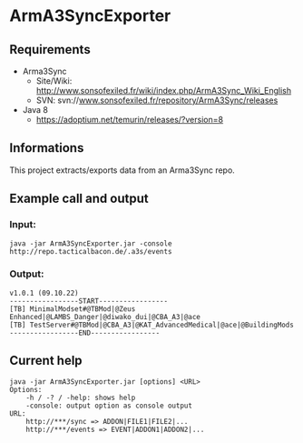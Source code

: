 # ArmA3SyncExporter

## Requirements
- Arma3Sync
    - Site/Wiki: http://www.sonsofexiled.fr/wiki/index.php/ArmA3Sync_Wiki_English
    - SVN: svn://www.sonsofexiled.fr/repository/ArmA3Sync/releases
- Java 8
    - https://adoptium.net/temurin/releases/?version=8

## Informations
This project extracts/exports data from an Arma3Sync repo.

## Example call and output
### Input:
```
java -jar ArmA3SyncExporter.jar -console http://repo.tacticalbacon.de/.a3s/events
```

### Output:
```
v1.0.1 (09.10.22)
-----------------START-----------------
[TB] MinimalModset#@TBMod|@Zeus Enhanced|@LAMBS_Danger|@diwako_dui|@CBA_A3|@ace
[TB] TestServer#@TBMod|@CBA_A3|@KAT_AdvancedMedical|@ace|@BuildingMods
-----------------END-----------------
```

## Current help
```
java -jar ArmA3SyncExporter.jar [options] <URL>
Options:
	-h / -? / -help: shows help
	-console: output option as console output
URL:
	http://***/sync => ADDON|FILE1|FILE2|...
	http://***/events => EVENT|ADDON1|ADDON2|...
```    
